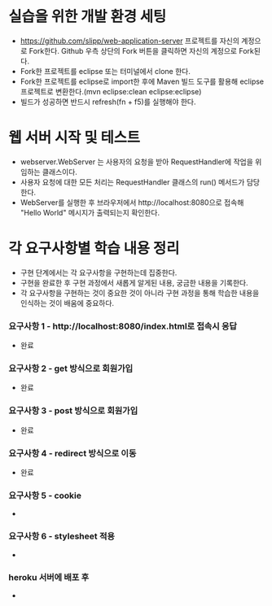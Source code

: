 # 실습을 위한 개발 환경 세팅

- https://github.com/slipp/web-application-server 프로젝트를 자신의 계정으로 Fork한다. Github 우측 상단의 Fork 버튼을 클릭하면 자신의 계정으로 Fork된다.
- Fork한 프로젝트를 eclipse 또는 터미널에서 clone 한다.
- Fork한 프로젝트를 eclipse로 import한 후에 Maven 빌드 도구를 활용해 eclipse 프로젝트로 변환한다.(mvn eclipse:clean eclipse:eclipse)
- 빌드가 성공하면 반드시 refresh(fn + f5)를 실행해야 한다.

# 웹 서버 시작 및 테스트

- webserver.WebServer 는 사용자의 요청을 받아 RequestHandler에 작업을 위임하는 클래스이다.
- 사용자 요청에 대한 모든 처리는 RequestHandler 클래스의 run() 메서드가 담당한다.
- WebServer를 실행한 후 브라우저에서 http://localhost:8080으로 접속해 "Hello World" 메시지가 출력되는지 확인한다.

# 각 요구사항별 학습 내용 정리

- 구현 단계에서는 각 요구사항을 구현하는데 집중한다.
- 구현을 완료한 후 구현 과정에서 새롭게 알게된 내용, 궁금한 내용을 기록한다.
- 각 요구사항을 구현하는 것이 중요한 것이 아니라 구현 과정을 통해 학습한 내용을 인식하는 것이 배움에 중요하다.

### 요구사항 1 - http://localhost:8080/index.html로 접속시 응답

- 완료

### 요구사항 2 - get 방식으로 회원가입

- 완료

### 요구사항 3 - post 방식으로 회원가입

- 완료

### 요구사항 4 - redirect 방식으로 이동

- 완료

### 요구사항 5 - cookie

-

### 요구사항 6 - stylesheet 적용

-

### heroku 서버에 배포 후

-
